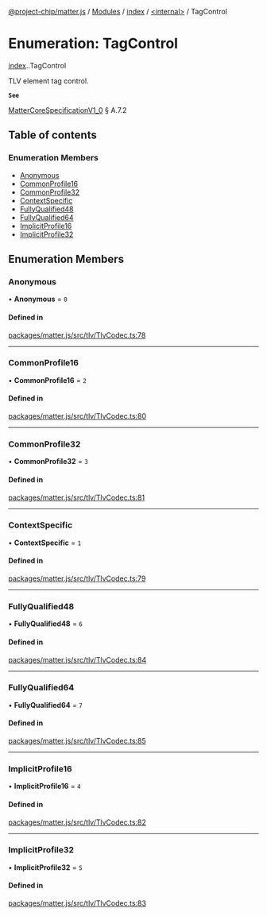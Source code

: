 [@project-chip/matter.js](../README.md) / [Modules](../modules.md) / [index](../modules/index.md) / [<internal\>](../modules/index._internal_.md) / TagControl

# Enumeration: TagControl

[index](../modules/index.md).[<internal>](../modules/index._internal_.md).TagControl

TLV element tag control.

**`See`**

[MatterCoreSpecificationV1_0](../interfaces/spec.MatterCoreSpecificationV1_0.md) § A.7.2

## Table of contents

### Enumeration Members

- [Anonymous](index._internal_.TagControl.md#anonymous)
- [CommonProfile16](index._internal_.TagControl.md#commonprofile16)
- [CommonProfile32](index._internal_.TagControl.md#commonprofile32)
- [ContextSpecific](index._internal_.TagControl.md#contextspecific)
- [FullyQualified48](index._internal_.TagControl.md#fullyqualified48)
- [FullyQualified64](index._internal_.TagControl.md#fullyqualified64)
- [ImplicitProfile16](index._internal_.TagControl.md#implicitprofile16)
- [ImplicitProfile32](index._internal_.TagControl.md#implicitprofile32)

## Enumeration Members

### Anonymous

• **Anonymous** = ``0``

#### Defined in

[packages/matter.js/src/tlv/TlvCodec.ts:78](https://github.com/project-chip/matter.js/blob/5bdbf8d/packages/matter.js/src/tlv/TlvCodec.ts#L78)

___

### CommonProfile16

• **CommonProfile16** = ``2``

#### Defined in

[packages/matter.js/src/tlv/TlvCodec.ts:80](https://github.com/project-chip/matter.js/blob/5bdbf8d/packages/matter.js/src/tlv/TlvCodec.ts#L80)

___

### CommonProfile32

• **CommonProfile32** = ``3``

#### Defined in

[packages/matter.js/src/tlv/TlvCodec.ts:81](https://github.com/project-chip/matter.js/blob/5bdbf8d/packages/matter.js/src/tlv/TlvCodec.ts#L81)

___

### ContextSpecific

• **ContextSpecific** = ``1``

#### Defined in

[packages/matter.js/src/tlv/TlvCodec.ts:79](https://github.com/project-chip/matter.js/blob/5bdbf8d/packages/matter.js/src/tlv/TlvCodec.ts#L79)

___

### FullyQualified48

• **FullyQualified48** = ``6``

#### Defined in

[packages/matter.js/src/tlv/TlvCodec.ts:84](https://github.com/project-chip/matter.js/blob/5bdbf8d/packages/matter.js/src/tlv/TlvCodec.ts#L84)

___

### FullyQualified64

• **FullyQualified64** = ``7``

#### Defined in

[packages/matter.js/src/tlv/TlvCodec.ts:85](https://github.com/project-chip/matter.js/blob/5bdbf8d/packages/matter.js/src/tlv/TlvCodec.ts#L85)

___

### ImplicitProfile16

• **ImplicitProfile16** = ``4``

#### Defined in

[packages/matter.js/src/tlv/TlvCodec.ts:82](https://github.com/project-chip/matter.js/blob/5bdbf8d/packages/matter.js/src/tlv/TlvCodec.ts#L82)

___

### ImplicitProfile32

• **ImplicitProfile32** = ``5``

#### Defined in

[packages/matter.js/src/tlv/TlvCodec.ts:83](https://github.com/project-chip/matter.js/blob/5bdbf8d/packages/matter.js/src/tlv/TlvCodec.ts#L83)
